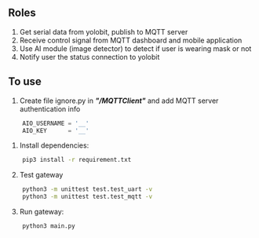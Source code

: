 ## Roles
1. Get serial data from yolobit, publish to MQTT server
2. Receive control signal from MQTT dashboard and mobile application
3. Use AI module (image detector) to detect if user is wearing mask or not
4. Notify user the status connection to yolobit

## To use

1. Create file ignore.py in ***"/MQTTClient"*** and add MQTT server authentication info
```python
    AIO_USERNAME = '__'
    AIO_KEY      = '__'
```

1. Install dependencies:
```bash
    pip3 install -r requirement.txt
```

2. Test gateway
```bash
    python3 -m unittest test.test_uart -v
    python3 -m unittest test.test_mqtt -v
```

3. Run gateway: 
```bash
    python3 main.py
```
